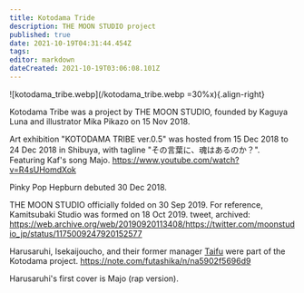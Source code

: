 ```yaml
---
title: Kotodama Tride
description: THE MOON STUDIO project
published: true
date: 2021-10-19T04:31:44.454Z
tags: 
editor: markdown
dateCreated: 2021-10-19T03:06:08.101Z
---
```


![kotodama_tribe.webp](/kotodama_tribe.webp =30%x){.align-right}

Kotodama Tribe was a project by THE MOON STUDIO, founded by Kaguya Luna and illustrator Mika Pikazo on 15 Nov 2018.

Art exhibition "KOTODAMA TRIBE ver.0.5" was hosted from 15 Dec 2018 to 24 Dec 2018 in Shibuya, with tagline "その言葉に、魂はあるのか？". Featuring Kaf's song Majo.
https://www.youtube.com/watch?v=R4sUHomdXok

Pinky Pop Hepburn debuted 30 Dec 2018.

THE MOON STUDIO officially folded on 30 Sep 2019. For reference, Kamitsubaki Studio was formed on 18 Oct 2019.
tweet, archived: https://web.archive.org/web/20190920113408/https://twitter.com/moonstudio_jp/status/1175009247920152577

Harusaruhi, Isekaijoucho, and their former manager [Taifu](/people/taifu) were part of the Kotodama project.
https://note.com/futashika/n/na5902f5696d9

Harusaruhi's first cover is Majo (rap version).